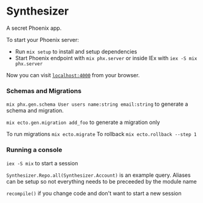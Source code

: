 # Synthesizer

A secret Phoenix app.

To start your Phoenix server:

  * Run `mix setup` to install and setup dependencies
  * Start Phoenix endpoint with `mix phx.server` or inside IEx with `iex -S mix phx.server`

Now you can visit [`localhost:4000`](http://localhost:4000) from your browser.

### Schemas and Migrations

`mix phx.gen.schema User users name:string email:string` to generate a schema and migration.

`mix ecto.gen.migration add_foo` to generate a migration only

To run migrations `mix ecto.migrate`
To rollback `mix ecto.rollback --step 1`

### Running a console

`iex -S mix` to start a session

`Synthesizer.Repo.all(Synthesizer.Account)` is an example query. Aliases can be setup so not everything needs to be preceeded by the module name

`recompile()` if you change code and don't want to start a new session
